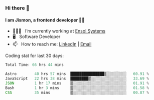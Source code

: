 ### Hi there 👋

#### I am Jismon, a frontend developer 👦🏻

- 🧑🏻‍💻   &nbsp; I’m currently working at <a href='https://www.ensolsystems.com/' target="_blank">Ensol Systems</a>
- 🖥   &nbsp; Software Developer
- 📫   &nbsp; How to reach me: <a href='https://www.linkedin.com/in/jismonthomas/'>LinkedIn</a> | <a href='mailto:hellojismonthomas@gmail.com'>Email</a>

Coding stat for last 30 days:
<!--START_SECTION:waka-->

```javascript
Total Time: 66 hrs 44 mins

Astro        40 hrs 57 mins  ███████████████▒░░░░░░░░░   60.91 %
JavaScript   22 hrs 38 mins  ████████▒░░░░░░░░░░░░░░░░   33.69 %
JSON         1 hr 17 mins    ▒░░░░░░░░░░░░░░░░░░░░░░░░   01.91 %
Bash         1 hr 3 mins     ▒░░░░░░░░░░░░░░░░░░░░░░░░   01.58 %
CSS          35 mins         ▒░░░░░░░░░░░░░░░░░░░░░░░░   00.87 %
```

<!--END_SECTION:waka-->

<!--
**jismonthomas/jismonthomas** is a ✨ _special_ ✨ repository because its `README.md` (this file) appears on your GitHub profile.

Here are some ideas to get you started:

- 🔭 I’m currently working on ...
- 🌱 I’m currently learning ...
- 👯 I’m looking to collaborate on ...
- 🤔 I’m looking for help with ...
- 💬 Ask me about ...
- 📫 How to reach me: ...
- 😄 Pronouns: ...
- ⚡ Fun fact: ...
-->
